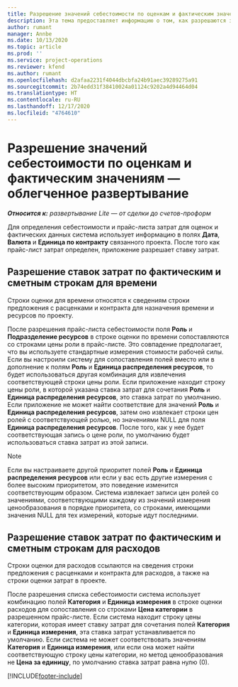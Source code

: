```yaml
---
title: Разрешение значений себестоимости по оценкам и фактическим значениям — облегченное развертывание
description: Эта тема предоставляет информацию о том, как разрешаются значения себестоимости по оценкам и фактическим значениям.
author: rumant
manager: Annbe
ms.date: 10/13/2020
ms.topic: article
ms.prod: ''
ms.service: project-operations
ms.reviewer: kfend
ms.author: rumant
ms.openlocfilehash: d2afaa2231f4044dbcbfa24b91aec39289275a91
ms.sourcegitcommit: 2b74edd31f38410024a01124c9202a4d94464d04
ms.translationtype: HT
ms.contentlocale: ru-RU
ms.lasthandoff: 12/17/2020
ms.locfileid: "4764610"
---
```

# <a name="resolve-cost-prices-on-estimates-and-actuals---lite"></a>Разрешение значений себестоимости по оценкам и фактическим значениям — облегченное развертывание

_**Относится к:** развертывание Lite — от сделки до счетов-проформ_

Для определения себестоимости и прайс-листа затрат для оценок и фактических данных система использует информацию в полях **Дата**, **Валюта** и **Единица по контракту** связанного проекта. После того как прайс-лист затрат определен, приложение разрешает ставку затрат.

## <a name="resolving-cost-rates-on-actual-and-estimate-lines-for-time"></a>Разрешение ставок затрат по фактическим и сметным строкам для времени

Строки оценки для времени относятся к сведениям строки предложения с расценками и контракта для назначения времени и ресурсов по проекту.

После разрешения прайс-листа себестоимости поля **Роль** и **Подразделение ресурсов** в строке оценки по времени сопоставляются со строками цены роли в прайс-листе. Это совпадение предполагает, что вы используете стандартные измерения стоимости рабочей силы. Если вы настроили систему для сопоставления полей вместо или в дополнение к полям **Роль** и **Единица распределения ресурсов**, то будет использоваться другая комбинация для извлечения соответствующей строки цены роли. Если приложение находит строку цены роли, в которой указана ставка затрат для сочетания **Роль** и **Единица распределения ресурсов**, это ставка затрат по умолчанию. Если приложение не может найти соответствие для значений **Роль** и **Единица распределения ресурсов**, затем оно извлекает строки цен ролей с соответствующей ролью, но значениями NULL для поля **Единица распределения ресурсов**. После того, как у нее будет соответствующая запись о цене роли, по умолчанию будет использоваться ставка затрат из этой записи. 

> [!NOTE]
> Если вы настраиваете другой приоритет полей **Роль** и **Единица распределения ресурсов** или если у вас есть другие измерения с более высоким приоритетом, это поведение изменится соответствующим образом. Система извлекает записи цен ролей со значениями, соответствующими каждому из значений измерения ценообразования в порядке приоритета, со строками, имеющими значения NULL для тех измерений, которые идут последними.

## <a name="resolving-cost-rates-on-actual-and-estimate-lines-for-expense"></a>Разрешение ставок затрат по фактическим и сметным строкам для расходов

Строки оценки для расходов ссылаются на сведения строки предложения с расценками и контракта для расходов, а также на строки оценки затрат в проекте.

После разрешения списка себестоимости система использует комбинацию полей **Категория** и **Единица измерения** в строке оценки расходов для сопоставления со строками **Цена категории** в разрешенном прайс-листе. Если система находит строку цены категории, которая имеет ставку затрат для сочетания полей **Категория** и **Единица измерения**, эта ставка затрат устанавливается по умолчанию. Если система не может соответствовать значениям **Категория** и **Единица измерения**, или если она может найти соответствующую строку цены категории, но метод ценообразования не **Цена за единицу**, по умолчанию ставка затрат равна нулю (0).


[!INCLUDE[footer-include](../../includes/footer-banner.md)]